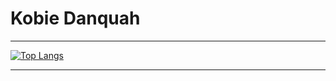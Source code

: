 # Kobie Danquah

---
[![Top Langs](https://github-readme-stats.vercel.app/api/top-langs/?username=notbum&layout=compact&theme=transparent)](https://github.com/anuraghazra/github-readme-stats)

---
